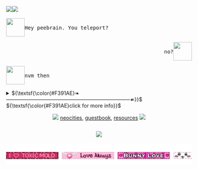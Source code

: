 <!-- CODE STARTS HERE! copy and paste all of below.-->

<img src="https://files.catbox.moe/6nk4li.gif" align="left">
<!-- make sure gif you're using has the right dimensions (it has to be a square, equal width and height) make sure to leave transparent space to the right. -->

<img src="https://readme-typing-svg.herokuapp.com?font=Fira+Code&pause=1000&color=F391AE&repeat=false&width=235&lines=SMS+%E2%80%A2+GEHLEE+DANGCA">
<!-- if u plan on replacing this, go to https://readme-typing-svg.herokuapp.com/demo/ - but make sure you set the width at 235! -->


<!-- dialog 1 , make sure ur icon pngs are 50x50 -->
<p align="left"> <img src="https://files.catbox.moe/hlqs91.png" width="50" height="50" align="left"> <kbd><br>Hey peebrain. You teleport?<br>&nbsp;  </kbd> </p>

<!-- dialog 2 -->
<p align="right"> <img src="https://files.catbox.moe/hlqs91.png" width="50" height="50" align="right"> <kbd align="right"><br>no?<br>&nbsp;  </kbd></p>

<!-- dialog 3 -->
<p align="left"> <img src="https://files.catbox.moe/hlqs91.png" width="50" height="50" align="left"> <kbd><br> nvm then <br>&nbsp;  </kbd> </p>

<details>
  <!-- replace the #00F71E with any other hex color-->
 <summary> ${\textsf{\color{#F391AE}❧————————————————————————☙}}$ 
 <br> ${\textsf{\color{#F391AE}click for more info}}$ 
 <br>

 <!-- replace hashtag with actual links-->  
 <p align="center"> 
   <img src="https://files.catbox.moe/0j5ixf.gif">
 <a href="https://shinminase.neocities.org">neocities<a>, 
 <a href="https://www.ultraguest.com/view/1717388758">guestbook</a>, 
 <a href="#">resources</a> 
  <img src="https://files.catbox.moe/096p9i.gif">
 </p>

</summary>

 <!-- add extra information here --> 
<li>
  ryku, they/them, main acc is @shinminase
</li>
<li>
  note. i dont spamfollow! i follow ponies that i find pretty.
</li>
<li>
 reach out to me whenever.
</li>
</details>
 <!-- replace username and color and label --> 
<p align="center"><img src="https://komarev.com/ghpvc/?username=rykuzu&color=F391AE&label=everafters:"></p>
<a href="https://github.com/shinminase/marquee/">
  <img src="/marquee.svg"></img>
</a>
